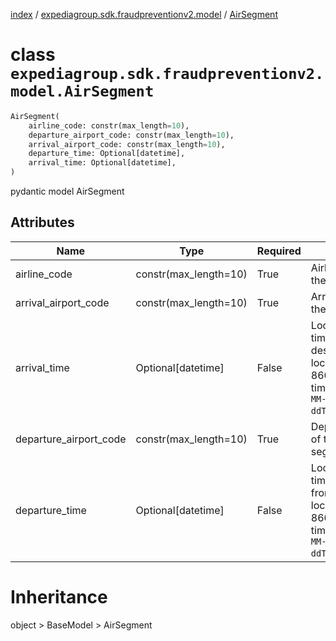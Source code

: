 [index](index.md) /
[expediagroup.sdk.fraudpreventionv2.model](expediagroup.sdk.fraudpreventionv2.model.md)
/ [AirSegment](AirSegment.md)

# class `expediagroup.sdk.fraudpreventionv2.model.AirSegment`

```python
AirSegment(
    airline_code: constr(max_length=10),
    departure_airport_code: constr(max_length=10),
    arrival_airport_code: constr(max_length=10),
    departure_time: Optional[datetime],
    arrival_time: Optional[datetime],
)
```

pydantic model AirSegment

## Attributes

| Name                   | Type                  | Required | Description                                                                                                            |
| ---------------------- | --------------------- | -------- | ---------------------------------------------------------------------------------------------------------------------- |
| airline_code           | constr(max_length=10) | True     | Airline code of the trip segment                                                                                       |
| arrival_airport_code   | constr(max_length=10) | True     | Arrival airport of the trip segment                                                                                    |
| arrival_time           | Optional\[datetime\]  | False    | Local date and time of arrival to destination location, in ISO-8601 date and time format `yyyy-MM-ddTHH:mm:ss.SSSZ`.   |
| departure_airport_code | constr(max_length=10) | True     | Departure airport of the trip segment                                                                                  |
| departure_time         | Optional\[datetime\]  | False    | Local date and time of departure from departure location, in ISO-8601 date and time format `yyyy-MM-ddTHH:mm:ss.SSSZ`. |

# Inheritance

object > BaseModel > AirSegment
